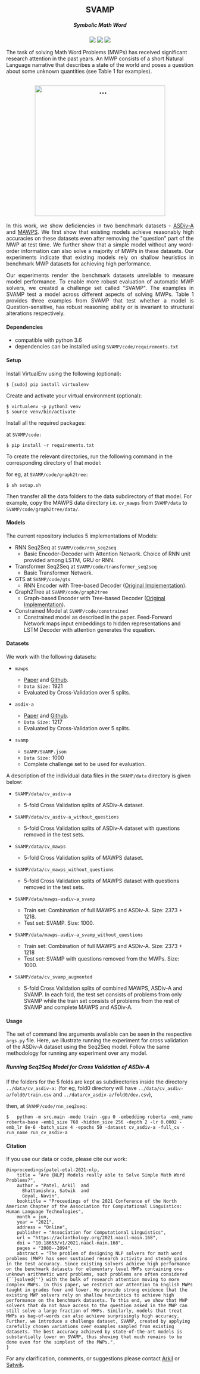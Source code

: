 <h2 align="center">
  SVAMP
</h2>
<h5 align="center"> Symbolic Math Word </h5>

<p align="center">
  <a href="https://2021.naacl.org/"><img src="https://img.shields.io/badge/NAACL-2021-blue"></a>
  <a href="https://arxiv.org/abs/2103.07191"><img src="http://img.shields.io/badge/Paper-PDF-red.svg"></a>
  <a href="https://github.com/arkilpatel/SVAMP/blob/main/LICENSE">
    <img src="https://img.shields.io/badge/License-MIT-green">
  </a>
</p>

The task of solving Math Word Problems (MWPs) has received significant research attention in the past years. An MWP consists of a short Natural Language narrative that describes a state of the world and poses a question about some unknown quantities (see Table 1 for examples).

<h2 align="center">
  <img align="center"  src="./images/Table1.png" alt="..." width="350">
</h2>
<p style="text-align: justify;">
In this work, we show deficiencies in two benchmark datasets - <a href="https://github.com/chaochun/nlu-asdiv-dataset">ASDiv-A</a> and <a href="https://github.com/sroy9/mawps">MAWPS</a>. We first show that existing models achieve reasonably high accuracies on these datasets even after removing the "question" part of the MWP at test time. We further show that a simple model without any word-order information can also solve a majority of MWPs in these datasets. Our experiments indicate that existing models rely on shallow heuristics in benchmark MWP datasets for achieving high performance.
</p>

<p style="text-align: justify;">
Our experiments render the benchmark datasets unreliable to measure model performance. To enable more robust evaluation of automatic MWP solvers, we created a challenge set called "SVAMP". The examples in SVAMP test a model across different aspects of solving MWPs. Table 1 provides three examples from SVAMP that test whether a model is Question-sensitive, has robust reasoning ability or is invariant to structural alterations respectively.
</p>


#### Dependencies

- compatible with python 3.6
- dependencies can be installed using `SVAMP/code/requirements.txt`

#### Setup

Install VirtualEnv using the following (optional):

```shell
$ [sudo] pip install virtualenv
```

Create and activate your virtual environment (optional):

```shell
$ virtualenv -p python3 venv
$ source venv/bin/activate
```

Install all the required packages:

at `SVAMP/code:`

```shell
$ pip install -r requirements.txt
```

To create the relevant directories, run the following command in the corresponding directory of that model:

for eg, at `SVAMP/code/graph2tree:`

```shell
$ sh setup.sh
```

Then transfer all the data folders to the data subdirectory of that model. For example, copy the MAWPS data directory i.e. `cv_mawps` from `SVAMP/data` to `SVAMP/code/graph2tree/data/`.

#### Models

The current repository includes 5 implementations of Models:

- RNN Seq2Seq at `SVAMP/code/rnn_seq2seq`
  - Basic Encoder-Decoder with Attention Network. Choice of RNN unit provided among LSTM, GRU or RNN.
- Transformer Seq2Seq at `SVAMP/code/transformer_seq2seq`
  - Basic Transformer Network.
- GTS at `SVAMP/code/gts`
  - RNN Encoder with Tree-based Decoder ([Original Implementation](https://github.com/ShichaoSun/math_seq2tree)).
- Graph2Tree at `SVAMP/code/graph2tree`
  - Graph-based Encoder with Tree-based Decoder ([Original Implementation](https://github.com/2003pro/Graph2Tree)).
- Constrained Model at `SVAMP/code/constrained`
  - Constrained model as described in the paper. Feed-Forward Network maps input embeddings to hidden representations and LSTM Decoder with attention generates the equation.

#### Datasets

We work with the following datasets:

- `mawps`
  - [Paper](https://www.aclweb.org/anthology/N16-1136.pdf) and [Github](https://github.com/sroy9/mawps).
  - `Data Size:` 1921
  - Evaluated by Cross-Validation over 5 splits.
  
- `asdiv-a`
  - [Paper](https://www.aclweb.org/anthology/2020.acl-main.92.pdf) and [Github](https://github.com/chaochun/nlu-asdiv-dataset).
  - `Data Size:` 1217
  - Evaluated by Cross-Validation over 5 splits.
  
- `svamp`
  - `SVAMP/SVAMP.json`  
  - `Data Size:` 1000
  - Complete challenge set to be used for evaluation.

A description of the individual data files in the `SVAMP/data` directory is given below:

- `SVAMP/data/cv_asdiv-a`
  - 5-fold Cross Validation splits of ASDiv-A dataset.

- `SVAMP/data/cv_asdiv-a_without_questions`
  - 5-fold Cross Validation splits of ASDiv-A dataset with questions removed in the test sets.

- `SVAMP/data/cv_mawps`
  - 5-fold Cross Validation splits of MAWPS dataset.

- `SVAMP/data/cv_mawps_without_questions`
  - 5-fold Cross Validation splits of MAWPS dataset with questions removed in the test sets.

- `SVAMP/data/mawps-asdiv-a_svamp`
  - Train set: Combination of full MAWPS and ASDiv-A. Size: 2373 + 1218.
  - Test set: SVAMP. Size: 1000.

- `SVAMP/data/mawps-asdiv-a_svamp_without_questions`
  - Train set: Combination of full MAWPS and ASDiv-A. Size: 2373 + 1218
  - Test set: SVAMP with questions removed from the MWPs. Size: 1000.

- `SVAMP/data/cv_svamp_augmented`
  - 5-fold Cross Validation splits of combined MAWPS, ASDiv-A and SVAMP. In each fold, the test set consists of problems from only SVAMP while the train set consists of problems from the rest of SVAMP and complete MAWPS and ASDiv-A.

#### Usage

The set of command line arguments available can be seen in the respective `args.py` file. Here, we illustrate running the experiment for cross validation of the ASDiv-A dataset using the Seq2Seq model. Follow the same methodology for running any experiment over any model.

##### Running Seq2Seq Model for Cross Validation of ASDiv-A

If the folders for the 5 folds are kept as subdirectories inside the directory `../data/cv_asdiv-a:` (for eg, fold0 directory will have `../data/cv_asdiv-a/fold0/train.csv` and `../data/cv_asdiv-a/fold0/dev.csv`),

then, at `SVAMP/code/rnn_seq2seq:`

```shell
$	python -m src.main -mode train -gpu 0 -embedding roberta -emb_name roberta-base -emb1_size 768 -hidden_size 256 -depth 2 -lr 0.0002 -emb_lr 8e-6 -batch_size 4 -epochs 50 -dataset cv_asdiv-a -full_cv -run_name run_cv_asdiv-a
```

#### Citation

If you use our data or code, please cite our work:

```
@inproceedings{patel-etal-2021-nlp,
    title = "Are {NLP} Models really able to Solve Simple Math Word Problems?",
    author = "Patel, Arkil  and
      Bhattamishra, Satwik  and
      Goyal, Navin",
    booktitle = "Proceedings of the 2021 Conference of the North American Chapter of the Association for Computational Linguistics: Human Language Technologies",
    month = jun,
    year = "2021",
    address = "Online",
    publisher = "Association for Computational Linguistics",
    url = "https://aclanthology.org/2021.naacl-main.168",
    doi = "10.18653/v1/2021.naacl-main.168",
    pages = "2080--2094",
    abstract = "The problem of designing NLP solvers for math word problems (MWP) has seen sustained research activity and steady gains in the test accuracy. Since existing solvers achieve high performance on the benchmark datasets for elementary level MWPs containing one-unknown arithmetic word problems, such problems are often considered {``}solved{''} with the bulk of research attention moving to more complex MWPs. In this paper, we restrict our attention to English MWPs taught in grades four and lower. We provide strong evidence that the existing MWP solvers rely on shallow heuristics to achieve high performance on the benchmark datasets. To this end, we show that MWP solvers that do not have access to the question asked in the MWP can still solve a large fraction of MWPs. Similarly, models that treat MWPs as bag-of-words can also achieve surprisingly high accuracy. Further, we introduce a challenge dataset, SVAMP, created by applying carefully chosen variations over examples sampled from existing datasets. The best accuracy achieved by state-of-the-art models is substantially lower on SVAMP, thus showing that much remains to be done even for the simplest of the MWPs.",
}
```

For any clarification, comments, or suggestions please contact [Arkil](http://arkilpatel.github.io/) or [Satwik](https://satwikb.com/).